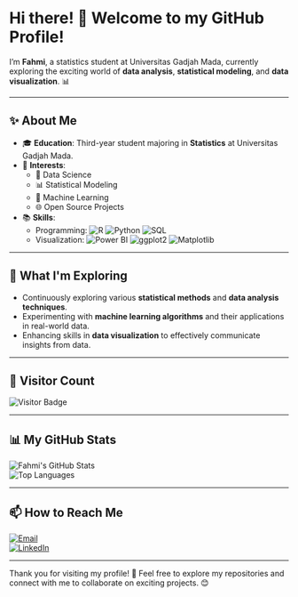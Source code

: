 # Hi there! 👋 Welcome to my GitHub Profile!  

I’m **Fahmi**, a statistics student at Universitas Gadjah Mada, currently exploring the exciting world of **data analysis**, **statistical modeling**, and **data visualization**. 📊  

---

## ✨ About Me  
- 🎓 **Education**: Third-year student majoring in **Statistics** at Universitas Gadjah Mada.  
- 🔭 **Interests**:  
  - 🚀 Data Science  
  - 📊 Statistical Modeling  
  - 🤖 Machine Learning  
  - 🌐 Open Source Projects  
- 📚 **Skills**:  
  - Programming: ![R](https://img.shields.io/badge/-R-276DC3?logo=r&logoColor=white) ![Python](https://img.shields.io/badge/-Python-3776AB?logo=python&logoColor=white) ![SQL](https://img.shields.io/badge/-SQL-4479A1?logo=postgresql&logoColor=white)  
  - Visualization: ![Power BI](https://img.shields.io/badge/-Power%20BI-F2C811?logo=powerbi&logoColor=black) ![ggplot2](https://img.shields.io/badge/-ggplot2-276DC3?logo=r&logoColor=white) ![Matplotlib](https://img.shields.io/badge/-Matplotlib-3776AB?logo=python&logoColor=white)  

---

## 🌱 What I'm Exploring  
- Continuously exploring various **statistical methods** and **data analysis techniques**.  
- Experimenting with **machine learning algorithms** and their applications in real-world data.  
- Enhancing skills in **data visualization** to effectively communicate insights from data.


---

## 👀 Visitor Count  
![Visitor Badge](https://visitor-badge.glitch.me/badge?page_id=fahmidza)

---

## 📊 My GitHub Stats  
![Fahmi's GitHub Stats](https://github-readme-stats.vercel.app/api?username=fahmidza&show_icons=true&theme=radical)  
![Top Languages](https://github-readme-stats.vercel.app/api/top-langs/?username=fahmidza&layout=compact&theme=radical)

---

## 📫 How to Reach Me  
[![Email](https://img.shields.io/badge/Email-D14836?style=for-the-badge&logo=gmail&logoColor=white)](mailto:dzulfahmidzakiaahmad@gmail.com)  
[![LinkedIn](https://img.shields.io/badge/LinkedIn-0A66C2?style=for-the-badge&logo=linkedin&logoColor=white)](https://linkedin.com/in/dzulfahmidzakiaahmad)  

---

Thank you for visiting my profile! 🚀 Feel free to explore my repositories and connect with me to collaborate on exciting projects. 😊  
